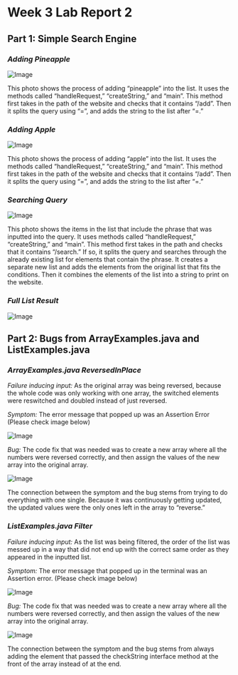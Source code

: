 # Week 3 Lab Report 2
## Part 1: Simple Search Engine

### *Adding Pineapple* ###

![Image](https://elbbeele.github.io/cse15l-lab-reports/addPine.png)

This photo shows the process of adding “pineapple” into the list. It uses the methods called “handleRequest,” “createString,” and “main”. This method first takes in the path of the website and checks that it contains “/add”. Then it splits the query using “=”, and adds the string to the list after “=.”

### *Adding Apple* ###

![Image](https://elbbeele.github.io/cse15l-lab-reports/addApple.png)

This photo shows the process of adding “apple” into the list. It uses the methods called “handleRequest,” “createString,” and “main”. This method first takes in the path of the website and checks that it contains “/add”. Then it splits the query using “=”, and adds the string to the list after “=.”

### *Searching Query* ###

![Image](https://elbbeele.github.io/cse15l-lab-reports/query.png)

This photo shows the items in the list that include the phrase that was inputted into the query.  It uses methods called “handleRequest,” “createString,” and “main”. This method first takes in the path and checks that it contains “/search.” If so, it splits the query and searches through the already existing list for elements that contain the phrase. It creates a separate new list and adds the elements from the original list that fits the conditions. Then it combines the elements of the list into a string to print on the website. 


### *Full List Result* ###
![Image](https://elbbeele.github.io/cse15l-lab-reports/fullList.png)

## Part 2: Bugs from ArrayExamples.java and ListExamples.java

### *ArrayExamples.java ReversedInPlace* ###
*Failure inducing input:* As the original array was being reversed, because the whole code was only working with one array, the switched elements were reswitched and doubled  instead of just reversed. 

*Symptom:* The error message that popped up was an Assertion Error (Please check image below)

![Image](https://elbbeele.github.io/cse15l-lab-reports/arrayAssertionError.png)

*Bug:* The code fix that was needed was to create a new array where all the numbers were reversed correctly, and then assign the values of the new array into the original array.

![Image](https://elbbeele.github.io/cse15l-lab-reports/ArrayReverseInPlaceFix.png)

The connection between the symptom and the bug stems from trying to do everything with one single. Because it was continuously getting updated, the updated values were the only ones left in the array to “reverse.”


### *ListExamples.java Filter* ###

*Failure inducing input:* As the list was being filtered, the order of the list was messed up in a way that did not end up with the correct same order as they appeared in the inputted list. 

*Symptom:* The error message that popped up in the terminal was an Assertion error. (Please check image below)

![Image](https://elbbeele.github.io/cse15l-lab-reports/assertionError.png)

*Bug:* The code fix that was needed was to create a new array where all the numbers were reversed correctly, and then assign the values of the new array into the original array.

![Image](https://elbbeele.github.io/cse15l-lab-reports/ListFilterFix.png)

The connection between the symptom and the bug stems from always adding the element that passed the checkString interface method at the front of the array instead of at the end. 

